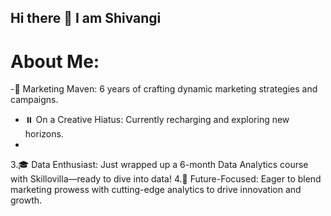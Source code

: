 ## Hi there 👋 I am Shivangi

# About Me:

-🚀 Marketing Maven: 6 years of crafting dynamic marketing strategies and campaigns.
- ⏸️ On a Creative Hiatus: Currently recharging and exploring new horizons.
- 
3.🎓 Data Enthusiast: Just wrapped up a 6-month Data Analytics course with Skillovilla—ready to dive into data!
4.🌟 Future-Focused: Eager to blend marketing prowess with cutting-edge analytics to drive innovation and growth.


